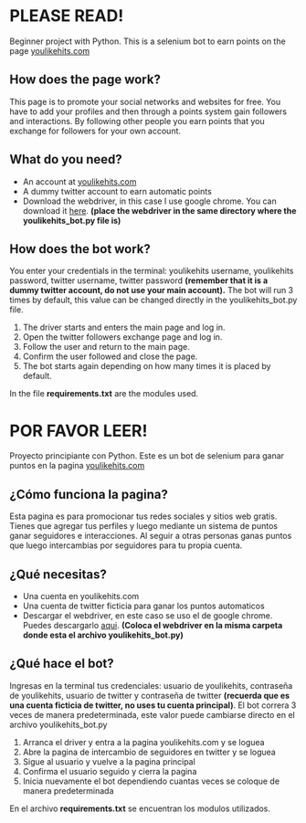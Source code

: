 # PLEASE READ!
Beginner project with Python.
This is a selenium bot to earn points on the page [youlikehits.com](http://youlikehits.com/)

## How does the page work?
This page is to promote your social networks and websites for free. You have to add your profiles and then through a points system gain followers and interactions. By following other people you earn points that you exchange for followers for your own account.

## What do you need?
- An account at [youlikehits.com](http://youlikehits.com)
- A dummy twitter account to earn automatic points
- Download the webdriver, in this case I use google chrome. You can download it [here](https://sites.google.com/a/chromium.org/chromedriver/downloads). **(place the webdriver in the same directory where the youlikehits_bot.py file is)**

## How does the bot work?
You enter your credentials in the terminal: youlikehits username, youlikehits password, twitter username, twitter password **(remember that it is a dummy twitter account, do not use your main account).**
The bot will run 3 times by default, this value can be changed directly in the youlikehits_bot.py file.

1. The driver starts and enters the main page and log in.
2. Open the twitter followers exchange page and log in.
3. Follow the user and return to the main page.
4. Confirm the user followed and close the page.
5. The bot starts again depending on how many times it is placed by default.

In the file **requirements.txt** are the modules used.

# POR FAVOR LEER!
Proyecto principiante con Python.
Este es un bot de selenium para ganar puntos en la pagina [youlikehits.com](https://www.youlikehits.com/)

## ¿Cómo funciona la pagina?
Esta pagina es para promocionar tus redes sociales y sitios web gratis. Tienes que agregar tus perfiles y luego mediante un sistema de puntos ganar seguidores e interacciones. Al seguir a otras personas ganas puntos que luego intercambias por seguidores para tu propia cuenta.

## ¿Qué necesitas?
- Una cuenta en youlikehits.com
- Una cuenta de twitter ficticia para ganar los puntos automaticos
- Descargar el webdriver, en este caso se uso el de google chrome. Puedes descargarlo [aqui](https://sites.google.com/a/chromium.org/chromedriver/downloads). **(Coloca el webdriver en la misma carpeta donde esta el archivo youlikehits_bot.py)**

## ¿Qué hace el bot?
Ingresas en la terminal tus credenciales: usuario de youlikehits, contraseña de youlikehits, usuario de twitter y contraseña de twitter **(recuerda que es una cuenta ficticia de twitter, no uses tu cuenta principal)**.
El bot correra 3 veces de manera predeterminada, este valor puede cambiarse directo en el archivo youlikehits_bot.py
1. Arranca el driver y entra a la pagina youlikehits.com y se loguea
2. Abre la pagina de intercambio de seguidores en twitter y se loguea
3. Sigue al usuario y vuelve a la pagina principal
4. Confirma el usuario seguido y cierra la pagina
5. Inicia nuevamente el bot dependiendo cuantas veces se coloque de manera predeterminada

En el archivo **requirements.txt** se encuentran los modulos utilizados.
